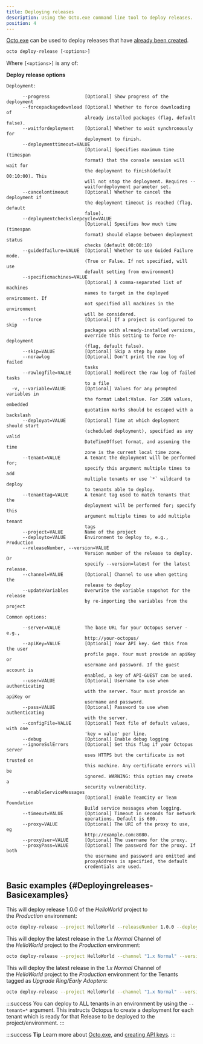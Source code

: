 ```yaml
---
title: Deploying releases
description: Using the Octo.exe command line tool to deploy releases.
position: 4
---
```


[Octo.exe](/docs/api-and-integration/octo.exe-command-line/index.md) can be used to deploy releases that have [already been created](/docs/api-and-integration/octo.exe-command-line/creating-releases.md).

```bash
octo deploy-release [<options>]
```

Where `[<options>]` is any of:

**Deploy release options**

```text
Deployment: 

      --progress             [Optional] Show progress of the deployment
      --forcepackagedownload [Optional] Whether to force downloading of 
                             already installed packages (flag, default false).
      --waitfordeployment    [Optional] Whether to wait synchronously for 
                             deployment to finish.
      --deploymenttimeout=VALUE
                             [Optional] Specifies maximum time (timespan 
                             format) that the console session will wait for 
                             the deployment to finish(default 00:10:00). This 
                             will not stop the deployment. Requires --
                             waitfordeployment parameter set.
      --cancelontimeout      [Optional] Whether to cancel the deployment if 
                             the deployment timeout is reached (flag, default 
                             false).
      --deploymentchecksleepcycle=VALUE
                             [Optional] Specifies how much time (timespan 
                             format) should elapse between deployment status 
                             checks (default 00:00:10)
      --guidedfailure=VALUE  [Optional] Whether to use Guided Failure mode. 
                             (True or False. If not specified, will use 
                             default setting from environment)
      --specificmachines=VALUE
                             [Optional] A comma-separated list of machines 
                             names to target in the deployed environment. If 
                             not specified all machines in the environment 
                             will be considered.
      --force                [Optional] If a project is configured to skip 
                             packages with already-installed versions, 
                             override this setting to force re-deployment 
                             (flag, default false).
      --skip=VALUE           [Optional] Skip a step by name
      --norawlog             [Optional] Don't print the raw log of failed 
                             tasks
      --rawlogfile=VALUE     [Optional] Redirect the raw log of failed tasks 
                             to a file
  -v, --variable=VALUE       [Optional] Values for any prompted variables in 
                             the format Label:Value. For JSON values, embedded 
                             quotation marks should be escaped with a backslash
      --deployat=VALUE       [Optional] Time at which deployment should start 
                             (scheduled deployment), specified as any valid 
                             DateTimeOffset format, and assuming the time 
                             zone is the current local time zone.
      --tenant=VALUE         A tenant the deployment will be performed for; 
                             specify this argument multiple times to add 
                             multiple tenants or use `*` wildcard to deploy 
                             to tenants able to deploy.
      --tenanttag=VALUE      A tenant tag used to match tenants that the 
                             deployment will be performed for; specify this 
                             argument multiple times to add multiple tenant 
                             tags
      --project=VALUE        Name of the project
      --deployto=VALUE       Environment to deploy to, e.g., Production
      --releaseNumber, --version=VALUE
                             Version number of the release to deploy. Or 
                             specify --version=latest for the latest release.
      --channel=VALUE        [Optional] Channel to use when getting the 
                             release to deploy
      --updateVariables      Overwrite the variable snapshot for the release 
                             by re-importing the variables from the project

Common options: 

      --server=VALUE         The base URL for your Octopus server - e.g.,
                             http://your-octopus/
      --apiKey=VALUE         [Optional] Your API key. Get this from the user
                             profile page. Your must provide an apiKey or
                             username and password. If the guest account is
                             enabled, a key of API-GUEST can be used.
      --user=VALUE           [Optional] Username to use when authenticating
                             with the server. Your must provide an apiKey or
                             username and password.
      --pass=VALUE           [Optional] Password to use when authenticating
                             with the server.
      --configFile=VALUE     [Optional] Text file of default values, with one
                             'key = value' per line.
      --debug                [Optional] Enable debug logging
      --ignoreSslErrors      [Optional] Set this flag if your Octopus server
                             uses HTTPS but the certificate is not trusted on
                             this machine. Any certificate errors will be
                             ignored. WARNING: this option may create a
                             security vulnerability.
      --enableServiceMessages
                             [Optional] Enable TeamCity or Team Foundation
                             Build service messages when logging.
      --timeout=VALUE        [Optional] Timeout in seconds for network
                             operations. Default is 600.
      --proxy=VALUE          [Optional] The URI of the proxy to use, eg
                             http://example.com:8080.
      --proxyUser=VALUE      [Optional] The username for the proxy.
      --proxyPass=VALUE      [Optional] The password for the proxy. If both
                             the username and password are omitted and
                             proxyAddress is specified, the default
                             credentials are used.
```

## Basic examples {#Deployingreleases-Basicexamples}

This will deploy release 1.0.0 of the *HelloWorld* project to the *Production* environment:

```bash
octo deploy-release --project HelloWorld --releaseNumber 1.0.0 --deployto Production --server http://octopus/ --apiKey API-ABCDEF123456
```

This will deploy the latest release in the *1.x Normal* Channel of the *HelloWorld* project to the *Production* environment:

```bash
octo deploy-release --project HelloWorld --channel "1.x Normal" --version latest --deployto Production --server http://octopus/ --apiKey API-ABCDEF123456
```

This will deploy the latest release in the *1.x Normal* Channel of the *HelloWorld* project to the *Production* environment for the Tenants tagged as *Upgrade Ring/Early Adopters*:

```bash
octo deploy-release --project HelloWorld --channel "1.x Normal" --version latest --deployto Production --tenantTag "Upgrade Ring/Early Adopters" --server http://octopus/ --apiKey API-ABCDEF123456
```

:::success
You can deploy to ALL tenants in an environment by using the `--tenant=*` argument. This instructs Octopus to create a deployment for each tenant which is ready for that Release to be deployed to the project/environment.
:::

:::success
**Tip**
Learn more about [Octo.exe](/docs/api-and-integration/octo.exe-command-line/index.md), and [creating API keys](/docs/how-to/how-to-create-an-api-key.md).
:::

